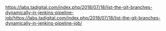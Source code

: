 https://labs.tadigital.com/index.php/2018/07/18/list-the-git-branches-dynamically-in-jenkins-pipeline-job/https://labs.tadigital.com/index.php/2018/07/18/list-the-git-branches-dynamically-in-jenkins-pipeline-job/

